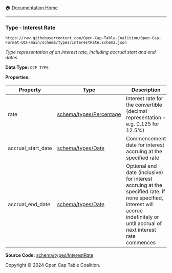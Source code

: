 :house: [Documentation Home](../../../README.md)

---

### Type - Interest Rate

`https://raw.githubusercontent.com/Open-Cap-Table-Coalition/Open-Cap-Format-OCF/main/schema/types/InterestRate.schema.json`

_Type representation of an interest rate, including accrual start and end dates_

**Data Type:** `OCF TYPE`

**Properties:**

| Property           | Type                                       | Description                                                                                                                                                                      | Required   |
| ------------------ | ------------------------------------------ | -------------------------------------------------------------------------------------------------------------------------------------------------------------------------------- | ---------- |
| rate               | [schema/types/Percentage](./Percentage.md) | Interest rate for the convertible (decimal representation - e.g. 0.125 for 12.5%)                                                                                                | `REQUIRED` |
| accrual_start_date | [schema/types/Date](./Date.md)             | Commencement date for interest accruing at the specified rate                                                                                                                    | `REQUIRED` |
| accrual_end_date   | [schema/types/Date](./Date.md)             | Optional end date (inclusive) for interest accruing at the specified rate. If none specified, interest will accrue indefinitely or until accrual of next interest rate commences | -          |

**Source Code:** [schema/types/InterestRate](../../../../schema/types/InterestRate.schema.json)

Copyright © 2024 Open Cap Table Coalition.

